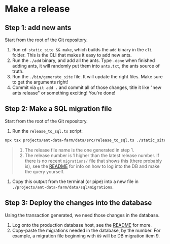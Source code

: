 # Make a release

## Step 1: add new ants

Start from the root of the Git repository.

1. Run `cd static_site && make`, which builds the `add` binary in the `cli`
   folder. This is the CLI that makes it easy to add new ants.
2. Run the `./add` binary, and add all the ants. Type `.done` when finished
   adding ants, it will randomly put them into `ants.txt`, the ants source of
   truth.
3. Run the `./bin/generate_site` file. It will update the right files. Make sure
   to get the arguments right!
4. Commit via `git add .` and commit all of those changes, title it like "new
   ants release" or something exciting! You're done!

## Step 2: Make a SQL migration file

Start from the root of the Git repository.

1. Run the `release_to_sql.ts` script:

```bash
npx tsx projects/ant-data-farm/data/src/release_to_sql.ts ./static_site/releases/<release-file-name> <release-number>
```

> 1. The release file name is the one generated in step 1.
> 2. The release number is 1 higher than the latest release number. If there is
>    no recent `migrations/` file that shows this (there probably is), see the
>    [README](./README.md) for info on how to log into the DB and make the query
>    yourself.

1. Copy this output from the terminal (or pipe) into a new file in
   `./projects/ant-data-farm/data/sql/migrations`.

## Step 3: Deploy the changes into the database

Using the transaction generated, we need those changes in the database.

1. Log onto the production database host, see the [README](./README.md) for
   more.
2. Copy-paste the migrations needed in the database, by the number. For example,
   a migration file beginning with `09` will be DB migration item 9.
